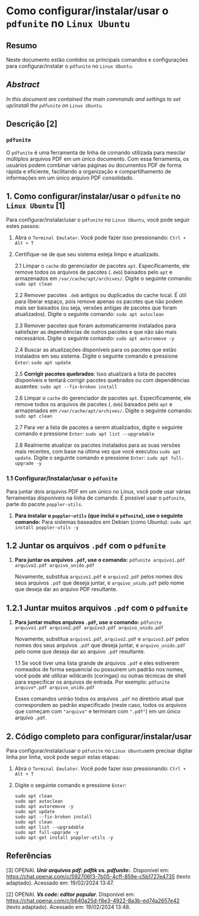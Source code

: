 # Como configurar/instalar/usar o `pdfunite` no `Linux Ubuntu`

## Resumo

Neste documento estão contidos os principais comandos e configurações para configurar/instalar o `pdfunite` no `Linux Ubuntu`.

## _Abstract_

_In this document are contained the main commands and settings to set up/install the `pdfunite` on `Linux Ubuntu`._


## Descrição [2]

### `pdfunite`

O `pdfunite` é uma ferramenta de linha de comando utilizada para mesclar múltiplos arquivos PDF em um único documento. Com essa ferramenta, os usuários podem combinar várias páginas ou documentos PDF de forma rápida e eficiente, facilitando a organização e compartilhamento de informações em um único arquivo PDF consolidado.


## 1. Como configurar/instalar/usar o `pdfunite` no `Linux Ubuntu` [1]

Para configurar/instalar/usar o `pdfunite` no `Linux Ubuntu`, você pode seguir estes passos:

1. Abra o `Terminal Emulator`. Você pode fazer isso pressionando: `Ctrl + Alt + T`

2. Certifique-se de que seu sistema esteja limpo e atualizado.

    2.1 Limpar o `cache` do gerenciador de pacotes `apt`. Especificamente, ele remove todos os arquivos de pacotes (`.deb`) baixados pelo `apt` e armazenados em `/var/cache/apt/archives/`. Digite o seguinte comando: `sudo apt clean` 
    
    2.2 Remover pacotes `.deb` antigos ou duplicados do cache local. É útil para liberar espaço, pois remove apenas os pacotes que não podem mais ser baixados (ou seja, versões antigas de pacotes que foram atualizados). Digite o seguinte comando: `sudo apt autoclean`

    2.3 Remover pacotes que foram automaticamente instalados para satisfazer as dependências de outros pacotes e que não são mais necessários. Digite o seguinte comando: `sudo apt autoremove -y`

    2.4 Buscar as atualizações disponíveis para os pacotes que estão instalados em seu sistema. Digite o seguinte comando e pressione `Enter`: `sudo apt update`

    2.5 **Corrigir pacotes quebrados**: Isso atualizará a lista de pacotes disponíveis e tentará corrigir pacotes quebrados ou com dependências ausentes: `sudo apt --fix-broken install`

    2.6 Limpar o `cache` do gerenciador de pacotes `apt`. Especificamente, ele remove todos os arquivos de pacotes (`.deb`) baixados pelo `apt` e armazenados em `/var/cache/apt/archives/`. Digite o seguinte comando: `sudo apt clean` 
    
    2.7 Para ver a lista de pacotes a serem atualizados, digite o seguinte comando e pressione `Enter`:  `sudo apt list --upgradable`

    2.8 Realmente atualizar os pacotes instalados para as suas versões mais recentes, com base na última vez que você executou `sudo apt update`. Digite o seguinte comando e pressione `Enter`: `sudo apt full-upgrade -y`
    

### 1.1 Configurar/Instalar/usar o `pdfunite`

Para juntar dois arquivos PDF em um único no Linux, você pode usar várias ferramentas disponíveis na linha de comando. É possível usar o `pdfunite`, parte do pacote `poppler-utils`.

1. **Para instalar o `poppler-utils` (que inclui o `pdfunite`), use o seguinte comando:** Para sistemas baseados em Debian (como Ubuntu): `sudo apt install poppler-utils -y`


## 1.2 Juntar os arquivos `.pdf` com o `pdfunite`

1. **Para juntar os arquivos `.pdf`, use o comando:** `pdfunite arquivo1.pdf arquivo2.pdf arquivo_unido.pdf`

    Novamente, substitua `arquivo1.pdf` e `arquivo2.pdf` pelos nomes dos seus arquivos `.pdf` que deseja juntar, e `arquivo_unido.pdf` pelo nome que deseja dar ao arquivo PDF resultante.

## 1.2.1 Juntar muitos arquivos `.pdf` com o `pdfunite`

1. **Para juntar muitos arquivos `.pdf`, use o comando:** `pdfunite arquivo1.pdf arquivo2.pdf arquivo3.pdf arquivo_unido.pdf`

    Novamente, substitua `arquivo1.pdf`, `arquivo2.pdf` e `arquivo3.pdf` pelos nomes dos seus arquivos `.pdf` que deseja juntar, e `arquivo_unido.pdf` pelo nome que deseja dar ao arquivo `.pdf` resultante.

    1.1 Se você tiver uma lista grande de arquivos `.pdf` e eles estiverem nomeados de forma sequencial ou possuírem um padrão nos nomes, você pode até utilizar wildcards (coringas) ou outras técnicas de shell para especificar os arquivos de entrada. Por exemplo: `pdfunite arquivo*.pdf arquivo_unido.pdf`

    Esses comandos unirão todos os arquivos `.pdf` no diretório atual que correspondem ao padrão especificado (neste caso, todos os arquivos que começam com `"arquivo"` e terminam com `".pdf"`) em um único arquivo `.pdf`.


## 2. Código completo para configurar/instalar/usar

Para configurar/instalar/usar o `pdfunite` no `Linux Ubuntu`sem precisar digitar linha por linha, você pode seguir estas etapas:

1. Abra o `Terminal Emulator`. Você pode fazer isso pressionando: `Ctrl + Alt + T`

2. Digite o seguinte comando e pressione `Enter`:

    ```
    sudo apt clean
    sudo apt autoclean
    sudo apt autoremove -y
    sudo apt update
    sudo apt --fix-broken install
    sudo apt clean
    sudo apt list --upgradable
    sudo apt full-upgrade -y
    sudo apt-get install poppler-utils -y
    ```


## Referências

[3] OPENAI. ***Unir arquivos pdf: pdftk vs. pdfunite:***. Disponível em: <https://chat.openai.com/c/592706f3-7b05-4cff-859e-c5b1727e4735> (texto adaptado). Acessado em: 19/02/2024 13:47.

[2] OPENAI. ***Vs code: editor popular***. Disponível em: <https://chat.openai.com/c/b640a25d-f8e3-4922-8a3b-ed74a2657e42> (texto adaptado). Acessado em: 19/02/2024 13:48.


